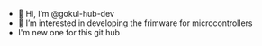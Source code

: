 - 👋 Hi, I’m @gokul-hub-dev
- 👀 I’m interested in developing the frimware for microcontrollers
- I'm new one for this git hub

<!---
gokul-hub-dev/gokul-hub-dev is a ✨ special ✨ repository because its `README.md` (this file) appears on your GitHub profile.
You can click the Preview link to take a look at your changes.
--->
